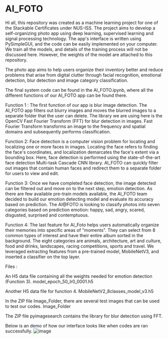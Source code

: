 # AI_FOTO

Hi all, this repository was created as a machine learning project for one of the Stackable Certificates under NUS-ISS. The project aims to develop a self-organizing photo app using deep learning, supervised learning and signal processing technology. The app's interface is written using PySimpleGUI, and the code can be easily implemented on your computer. We train all the models, and details of the training process will not be discussed here. However, the weights of the model are attached to this repository.

The photo app aims to help users organize their inventory better and reduce problems that arise from digital clutter through facial recognition, emotional detection, blur detection and image category classification.

The final system code can be found in the AI_FOTO.ipynb, where all the different functions of our AI_FOTO app can be found there. 

Function 1 : 
The first function of our app is blur image detection. The AI_FOTO app filters out blurry images and moves the blurred images to a separate folder that the user can delete. The library we are using here is the OpenCV Fast Fourier Transform (FFT) for blur detection in images. Fast Fourier Transform transforms an image to the frequency and spatial domains and subsequently performs classification.

Function 2:
Face detection is a computer vision problem for locating and localizing one or more faces in images. Locating the face refers to finding the face's coordinates, and localization demarcates the face's extent via a bounding box. Here, face detection is performed using the state-of-the-art face detection Multi-task Cascade CNN library. AI_FOTO can quickly filter out images that contain human faces and redirect them to a separate folder for users to view and edit.

Function 3: 
Once we have completed face detection, the image detected can be filtered out and move on to the next step, emotion detection. As there are few available pre-train models available, the AI_FOTO team decided to build our emotion detecting model and evaluate its accuracy based on prediction. The AI@FOTO is looking to classify photos into seven categories based on prediction emotion: happy, sad, angry, scared, disgusted, surprised and contemptuous. 

Function 4: 
The last feature for AI_Foto helps users automatically organize their memories into specific areas of "moments". They can select from 8 common types of interest and have their entire album sorted in the background. The eight categories are animals, architecture, art and culture, food and drinks, landscapes, racing competitions, sports and travel.
We leveraged extracting features from a pre-trained model, MobileNetV3, and inserted a classifier on the top layer. 

Files :

An H5 data file containing all the weights needed for emotion detection (Function 3).
model_epoch_50_lr0_0001.h5

Another H5 data file for function 4.
MobileNetV2_8classes_model_v3.h5

In the ZIP file Image_Folder, there are several test images that can be used to test our codes. 
Image_Folder

The ZIP file pyimagesearch contains the library for blur detection using FFT.

Below is an demo of how our interface looks like when codes are ran successfully.
![image](https://user-images.githubusercontent.com/62549753/123818440-8f8aee00-d92b-11eb-9340-a3fa5874c469.png)


